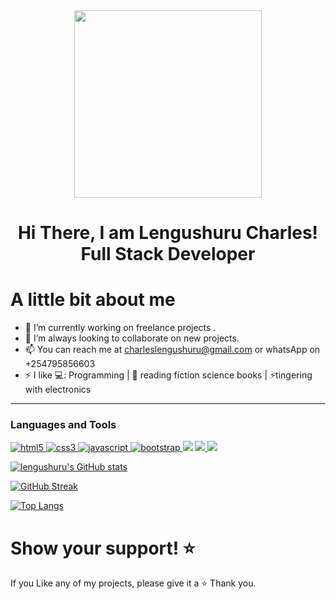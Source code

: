 <div id="header" align="center"> 
<img src="https://media.tenor.com/qJ5evVs-_uUAAAAS/coding.gif" width="300"/>
</div>

<h1 align="center"> Hi There, I am Lengushuru Charles! <br>
Full Stack Developer</h1>

# A little bit about me

- 🔭 I’m currently working on freelance projects .
- 👯 I’m always looking to collaborate on new projects.
- 📫 You can reach me at charleslengushuru@gmail.com or whatsApp on +254795856603
- ⚡ I like 💻: Programming | 📖 reading fiction science books | ⚡tingering with electronics
<hr>

### Languages and Tools

<p> 
  <a href="https://www.w3.org/html/" target="_blank"> 
    <img src="https://img.shields.io/badge/html-E34F26.svg?style=for-the-badge&logo=html5&logoColor=white"
      alt="html5"/> 
  </a>
  <a href="https://www.w3schools.com/css/" target="_blank">
    <img src="https://img.shields.io/badge/css-1572B6.svg?style=for-the-badge&logo=css3&logoColor=white"
      alt="css3"/>
  </a>
<a href="https://developer.mozilla.org/en-US/docs/Web/JavaScript" target="_blank"> 
    <img src="https://img.shields.io/badge/Javascript-F7DF1E.svg?style=for-the-badge&logo=javascript&logoColor=black"
      alt="javascript"/> 
  </a>
  <a href="https://getbootstrap.com" target="_blank" > <img src="https://img.shields.io/badge/Bootstrap-563D7C?style=for-the-badge&logo=bootstrap&logoColor=white" alt="bootstrap" /> </a>
   <a href="https://nodejs.org/en/" target="_blank">  <img src="https://img.shields.io/badge/Node.js-339933?style=for-the-badge&logo=nodedotjs&logoColor=white" /></a>
   <a href="https://git-scm.com/" target="_blank"> <img src="https://img.shields.io/badge/GIT-E44C30?style=for-the-badge&logo=git&logoColor=white" /> </a>
   <a href="https://github.com/" target="_blank"> <img src="https://img.shields.io/badge/GitHub-100000?style=for-the-badge&logo=github&logoColor=white" /> </a>

</p>

[![lengushuru's GitHub stats](https://github-readme-stats.vercel.app/api?username=lengushuru&show_icons=true&theme=radical)](https://github.com/lengushuru/github-readme-stats)

[![GitHub Streak](https://github-readme-streak-stats.herokuapp.com?user=lengushuru&theme=dark)](https://git.io/streak-stats)

[![Top Langs](https://github-readme-stats.vercel.app/api/top-langs/?username=lengushuru&show_icons=true&theme=buefy&bg_color=faf5fa&layout=compact)](https://github.com/lengushuru/github-readme-stats)

# Show your support! ⭐

If you Like any of my projects, please give it a ⭐ Thank you.
